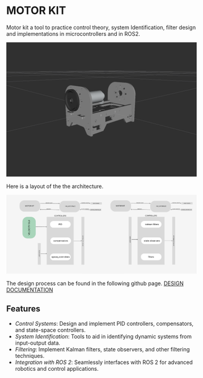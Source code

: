 # MOTOR KIT
Motor kit a tool to practice control theory, system Identification, filter design and implementations in microcontrollers and in ROS2. 

![MOTR KIT](/encoded_dc_motor_kit_kalman_filters/documentation/images/MOTOR%20KIT.png)

Here is a layout of the the architecture.

![ROS2 ARCHITECTURE](/encoded_dc_motor_kit_kalman_filters/documentation/images/DESIGN%20SCHEME.png)

The design process can be found in the following github page. [DESIGN DOCUMENTATION](https://github.com/KevinKipkorir254/study_notes_control_kit.git)

## Features


 - *Control Systems*: Design and implement PID controllers, compensators, and state-space controllers.
 - *System Identification*: Tools to aid in identifying dynamic systems from input-output data.
 - *Filtering*: Implement Kalman filters, state observers, and other filtering techniques.
 - *Integration with ROS 2*: Seamlessly interfaces with ROS 2 for advanced robotics and control applications.



